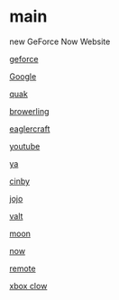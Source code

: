 # main
new
GeForce Now Website

<a href="https://play.geforcenow.com/mall/">geforce</a>

<a href="https://www.google.com">Google</a>

<a href="https://quackprep.org">quak</a>

<a href="https://browserling.com">browerling</a>

<a href="https://eaglercraft.com/">eaglercraft</a>

<a href="https://www.youtube.com/">youtube</a>

<a href="https://fmhy.net/videopiracyguide">ya</a>

<a href="https://www.cineby.app/">cinby</a>

<a href="https://mangahaven.net/read/jojo-no-kimyou-na-bouken-steel-ball-runn.oxoo4/en/1793931?number=2">jojo</a>

<a href="https://chatgpt.com/?openaicom-did=6bb86531-78c2-4bc9-9789-1e8313b00f4a&openaicom_referred=true"></a>

<a href="https://endis.org/">valt</a>

<a href="https://web.cloudmoonapp.com/">moon</a>

<a href="https://now.gg/">now</a>

<a href="https://remotedesktop.google.com/">remote</a>

<a href="https://www.xbox.com/en-us/playhttps://www.xbox.com/en-us/play">xbox clow</a>
